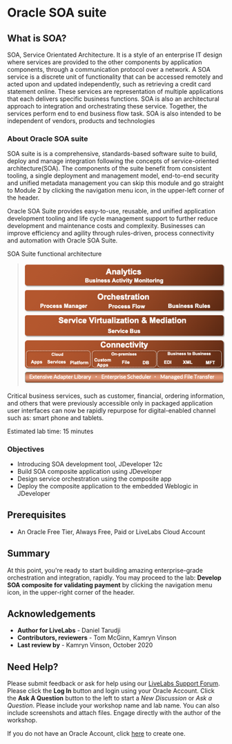# Oracle SOA suite

## What is SOA?
SOA, Service Orientated Architecture. It is a style of an enterprise IT design where services are provided to the other components by application components, through a communication protocol over a network. A SOA service is a discrete unit of functionality that can be accessed remotely and acted upon and updated independently, such as retrieving a credit card statement online. These services are representation of multiple applications that each delivers specific business functions. SOA is also an architectural approach to integration and orchestrating these service. Together, the services perform end to end business flow task. SOA is also intended to be independent of vendors, products and technologies

### About Oracle SOA suite
SOA suite is is a comprehensive, standards-based software suite to build, deploy and manage integration following the concepts of service-oriented architecture(SOA). The components of the suite benefit from consistent tooling, a single deployment and management model, end-to-end security and unified metadata management you can skip this module and go straight to Module 2 by clicking the navigation menu icon, in the upper-left corner of the header.

Oracle SOA Suite provides easy-to-use, reusable, and unified application development tooling and life cycle management support to further reduce development and maintenance costs and complexity. Businesses can improve efficiency and agility through rules-driven, process connectivity and automation with Oracle SOA Suite.

SOA Suite functional architecture

>  ![](images/1/soa-architecture.png)

Critical business services, such as customer, financial, ordering information, and others that were previously accessible only in packaged application user interfaces can now be rapidly repurpose for digital-enabled channel such as: smart phone and tablets.

Estimated lab time: 15 minutes

### Objectives

- Introducing SOA development tool, JDeveloper 12c
- Build SOA composite application using JDeveloper
- Design service orchestration using the composite app
- Deploy the composite application to the embedded Weblogic in JDeveloper
  
<!-- ## How to Run the Labs
To run this lab as per instruction provided during live session led by an instructor. 

For participating these labs, you've been granted access to a compute resource via an email invitation or an event code. Please check your inbox email to find details regarding access to a compute resource on Oracle Cloud infrastructure (OCI). -->

<!--Below are steps on how to sign-up for either an Oracle cloud service o. The always free Oracle Compute on OCI is ideal for learning about the Oracle Cloud Infrastructure. This service can readily be upgraded to a paid service as necessary. 

Detail can be found on https://docs.cloud.oracle.com/en-us/iaas/Content/FreeTier/resourceref.htm 


## SOA deployment on Cloud or Data Center
### **Option 1**: To deploy SOA on Oracle Cloud - OCI, use SOA on Oracle Marketplace

To gain access to free tier compute resource, follow these steps:
1.  Please [click this link to create your free account](https://myservices.us.oraclecloud.com/mycloud/signup?language=en&sourceType). When you complete the registration process you'll receive an account with a $300 credit and several "forever free" services that will enable you to complete the lab for free. You can then use any remaining credit to continue to explore the Oracle Cloud. The forever free services will continue to work after the trial expires.

2.  Soon after requesting your trial you will receive a  **Get Started Now with Oracle Cloud** email.   
    Make note of your **Username**, **Password**, and **Cloud Account Name**.

    ![](images/1/get-started-email.png)

3. Now that you have a service, you will log into your Oracle Cloud account so that you can start working with various services.        
    From any browser go to https://cloud.oracle.com/en_US/sign-in.

    Enter your **Cloud Account Name** in the input field and click the **Next** button.

    ![](images/1/enter-oracle-cloud-account-name.png)

4. Enter your **Username** and **Password** in the input fields and click **Sign In**.

    ![](images/1/enter-user-name-and-password.png)

5. From within your Oracle Cloud environment, you can create an instance of Oracle SOA suite.

    From the Cloud Dashboard, select the navigation menu icon in the upper left-hand corner and then select **Marketplace -> Applications**.

    ![](images/1/click-marketplace.png)

6. Click **Search for SOA**.

    ![](images/1/choose-soa-cloud-options.png)

7. Select the **appropriate** option, enter **based on license type or subscription** that you may already have
  * SOA suite BYOL
  * SOA suite with B2B EDI platform
  * SOA suite with OCI as consumption

8. After clicking **SOA suite BYOL**, you will be redirected to the SOA Details page for provisioning new instance. 

    Continue when the status changes from:

    ![](images/1/click-soa-byol-compartment.png)

    
### **Option 2** To deploy Oracle SOA on a nominated data center
Here is the link <a href="https://www.oracle.com/cloud/integration/soa-cloud-service/"> SOA Suite</a>

For details about Oracle SOA
   go to <a href="https://www.oracle.com/cloud/integration/soa-cloud-service/pricing.html"> SOA Cloud Values</a>
-->

## Prerequisites

* An Oracle Free Tier, Always Free, Paid or LiveLabs Cloud Account
  
## **Summary**

At this point, you're ready to start building amazing enterprise-grade orchestration and integration, rapidly. You may proceed to the lab: **Develop SOA composite for validating payment** by clicking the navigation menu icon, in the upper-right corner of the header.

## Acknowledgements
* **Author for LiveLabs** - Daniel Tarudji
* **Contributors, reviewers** - Tom McGinn, Kamryn Vinson
* **Last review by** - Kamryn Vinson, October 2020

## Need Help?
Please submit feedback or ask for help using our [LiveLabs Support Forum](https://community.oracle.com/tech/developers/categories/livelabsdiscussions). Please click the **Log In** button and login using your Oracle Account. Click the **Ask A Question** button to the left to start a *New Discussion* or *Ask a Question*.  Please include your workshop name and lab name.  You can also include screenshots and attach files.  Engage directly with the author of the workshop.

If you do not have an Oracle Account, click [here](https://profile.oracle.com/myprofile/account/create-account.jspx) to create one.